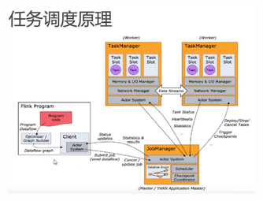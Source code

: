 ![image-20211205231840378](MarkDownImages/018-Flink理论-运行时架构（四）作业调度原理及思考问题.assets/image-20211205231840378.png)
